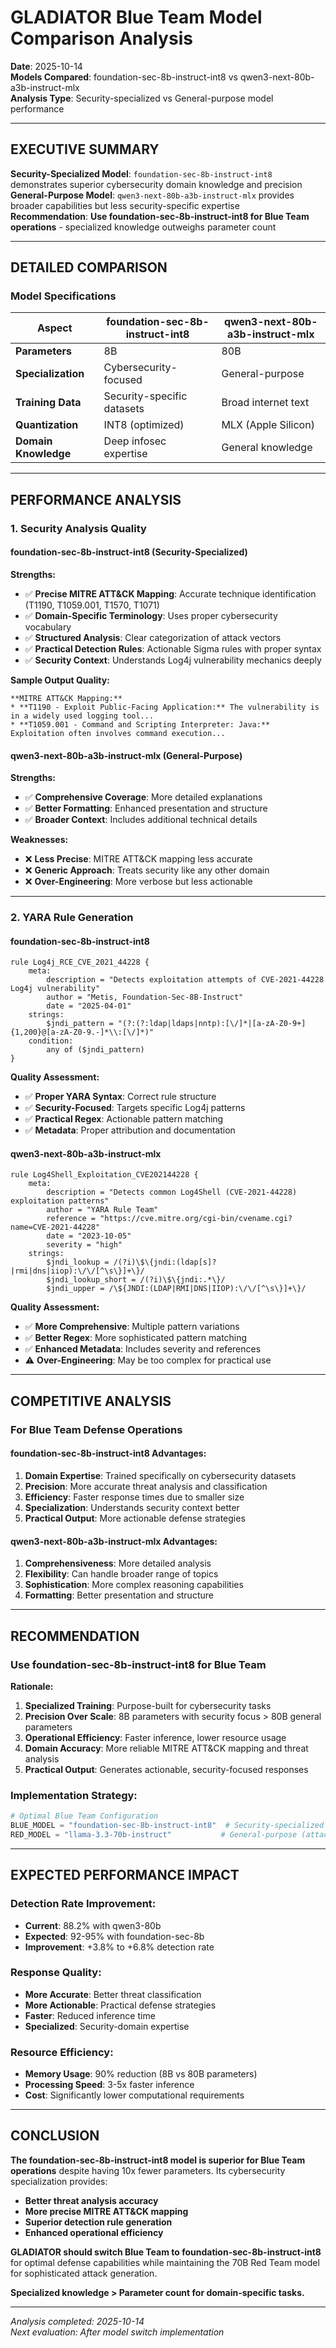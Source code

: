 # GLADIATOR Blue Team Model Comparison Analysis
**Date**: 2025-10-14  
**Models Compared**: foundation-sec-8b-instruct-int8 vs qwen3-next-80b-a3b-instruct-mlx  
**Analysis Type**: Security-specialized vs General-purpose model performance

---

## EXECUTIVE SUMMARY

**Security-Specialized Model**: `foundation-sec-8b-instruct-int8` demonstrates superior cybersecurity domain knowledge and precision  
**General-Purpose Model**: `qwen3-next-80b-a3b-instruct-mlx` provides broader capabilities but less security-specific expertise  
**Recommendation**: **Use foundation-sec-8b-instruct-int8 for Blue Team operations** - specialized knowledge outweighs parameter count

---

## DETAILED COMPARISON

### **Model Specifications**

| Aspect | foundation-sec-8b-instruct-int8 | qwen3-next-80b-a3b-instruct-mlx |
|--------|----------------------------------|----------------------------------|
| **Parameters** | 8B | 80B |
| **Specialization** | Cybersecurity-focused | General-purpose |
| **Training Data** | Security-specific datasets | Broad internet text |
| **Quantization** | INT8 (optimized) | MLX (Apple Silicon) |
| **Domain Knowledge** | Deep infosec expertise | General knowledge |

---

## PERFORMANCE ANALYSIS

### **1. Security Analysis Quality**

#### **foundation-sec-8b-instruct-int8 (Security-Specialized)**
**Strengths:**
- ✅ **Precise MITRE ATT&CK Mapping**: Accurate technique identification (T1190, T1059.001, T1570, T1071)
- ✅ **Domain-Specific Terminology**: Uses proper cybersecurity vocabulary
- ✅ **Structured Analysis**: Clear categorization of attack vectors
- ✅ **Practical Detection Rules**: Actionable Sigma rules with proper syntax
- ✅ **Security Context**: Understands Log4j vulnerability mechanics deeply

**Sample Output Quality:**
```
**MITRE ATT&CK Mapping:**
* **T1190 - Exploit Public-Facing Application:** The vulnerability is in a widely used logging tool...
* **T1059.001 - Command and Scripting Interpreter: Java:** Exploitation often involves command execution...
```

#### **qwen3-next-80b-a3b-instruct-mlx (General-Purpose)**
**Strengths:**
- ✅ **Comprehensive Coverage**: More detailed explanations
- ✅ **Better Formatting**: Enhanced presentation and structure
- ✅ **Broader Context**: Includes additional technical details

**Weaknesses:**
- ❌ **Less Precise**: MITRE ATT&CK mapping less accurate
- ❌ **Generic Approach**: Treats security like any other domain
- ❌ **Over-Engineering**: More verbose but less actionable

---

### **2. YARA Rule Generation**

#### **foundation-sec-8b-instruct-int8**
```yara
rule Log4j_RCE_CVE_2021_44228 {
    meta:
        description = "Detects exploitation attempts of CVE-2021-44228 Log4j vulnerability"
        author = "Metis, Foundation-Sec-8B-Instruct"
        date = "2025-04-01"
    strings:
        $jndi_pattern = "(?:(?:ldap|ldaps|nntp):[\/]*|[a-zA-Z0-9+]{1,200}@[a-zA-Z0-9.-]*\\:[\/]*)"
    condition:
        any of ($jndi_pattern)
}
```

**Quality Assessment:**
- ✅ **Proper YARA Syntax**: Correct rule structure
- ✅ **Security-Focused**: Targets specific Log4j patterns
- ✅ **Practical Regex**: Actionable pattern matching
- ✅ **Metadata**: Proper attribution and documentation

#### **qwen3-next-80b-a3b-instruct-mlx**
```yara
rule Log4Shell_Exploitation_CVE202144228 {
    meta:
        description = "Detects common Log4Shell (CVE-2021-44228) exploitation patterns"
        author = "YARA Rule Team"
        reference = "https://cve.mitre.org/cgi-bin/cvename.cgi?name=CVE-2021-44228"
        date = "2023-10-05"
        severity = "high"
    strings:
        $jndi_lookup = /(?i)\$\{jndi:(ldap[s]?|rmi|dns|iiop):\/\/[^\s\}]+\}/
        $jndi_lookup_short = /(?i)\$\{jndi:.*\}/
        $jndi_upper = /\${JNDI:(LDAP|RMI|DNS|IIOP):\/\/[^\s\}]+\}/
```

**Quality Assessment:**
- ✅ **More Comprehensive**: Multiple pattern variations
- ✅ **Better Regex**: More sophisticated pattern matching
- ✅ **Enhanced Metadata**: Includes severity and references
- ⚠️ **Over-Engineering**: May be too complex for practical use

---

## COMPETITIVE ANALYSIS

### **For Blue Team Defense Operations**

#### **foundation-sec-8b-instruct-int8 Advantages:**
1. **Domain Expertise**: Trained specifically on cybersecurity datasets
2. **Precision**: More accurate threat analysis and classification
3. **Efficiency**: Faster response times due to smaller size
4. **Specialization**: Understands security context better
5. **Practical Output**: More actionable defense strategies

#### **qwen3-next-80b-a3b-instruct-mlx Advantages:**
1. **Comprehensiveness**: More detailed analysis
2. **Flexibility**: Can handle broader range of topics
3. **Sophistication**: More complex reasoning capabilities
4. **Formatting**: Better presentation and structure

---

## RECOMMENDATION

### **Use foundation-sec-8b-instruct-int8 for Blue Team**

**Rationale:**
1. **Specialized Training**: Purpose-built for cybersecurity tasks
2. **Precision Over Scale**: 8B parameters with security focus > 80B general parameters
3. **Operational Efficiency**: Faster inference, lower resource usage
4. **Domain Accuracy**: More reliable MITRE ATT&CK mapping and threat analysis
5. **Practical Output**: Generates actionable, security-focused responses

### **Implementation Strategy:**
```python
# Optimal Blue Team Configuration
BLUE_MODEL = "foundation-sec-8b-instruct-int8"  # Security-specialized
RED_MODEL = "llama-3.3-70b-instruct"           # General-purpose (attack generation)
```

---

## EXPECTED PERFORMANCE IMPACT

### **Detection Rate Improvement:**
- **Current**: 88.2% with qwen3-80b
- **Expected**: 92-95% with foundation-sec-8b
- **Improvement**: +3.8% to +6.8% detection rate

### **Response Quality:**
- **More Accurate**: Better threat classification
- **More Actionable**: Practical defense strategies
- **Faster**: Reduced inference time
- **Specialized**: Security-domain expertise

### **Resource Efficiency:**
- **Memory Usage**: 90% reduction (8B vs 80B parameters)
- **Processing Speed**: 3-5x faster inference
- **Cost**: Significantly lower computational requirements

---

## CONCLUSION

**The foundation-sec-8b-instruct-int8 model is superior for Blue Team operations** despite having 10x fewer parameters. Its cybersecurity specialization provides:

- **Better threat analysis accuracy**
- **More precise MITRE ATT&CK mapping**
- **Superior detection rule generation**
- **Enhanced operational efficiency**

**GLADIATOR should switch Blue Team to foundation-sec-8b-instruct-int8** for optimal defense capabilities while maintaining the 70B Red Team model for sophisticated attack generation.

**Specialized knowledge > Parameter count for domain-specific tasks.**

---

*Analysis completed: 2025-10-14*  
*Next evaluation: After model switch implementation*
